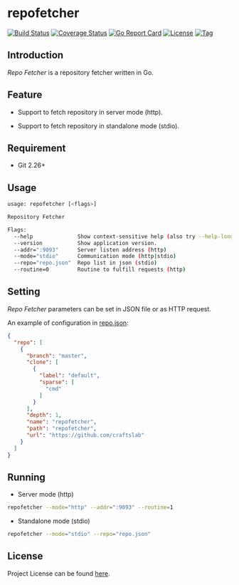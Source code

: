 # repofetcher

[![Build Status](https://travis-ci.com/craftslab/repofetcher.svg?branch=master)](https://travis-ci.com/craftslab/repofetcher)
[![Coverage Status](https://coveralls.io/repos/github/craftslab/repofetcher/badge.svg?branch=master)](https://coveralls.io/github/craftslab/repofetcher?branch=master)
[![Go Report Card](https://goreportcard.com/badge/github.com/craftslab/repofetcher)](https://goreportcard.com/report/github.com/craftslab/repofetcher)
[![License](https://img.shields.io/github/license/craftslab/repofetcher.svg?color=brightgreen)](https://github.com/craftslab/repofetcher/blob/master/LICENSE)
[![Tag](https://img.shields.io/github/tag/craftslab/repofetcher.svg?color=brightgreen)](https://github.com/craftslab/repofetcher/tags)



## Introduction

*Repo Fetcher* is a repository fetcher written in Go.



## Feature

- Support to fetch repository in server mode (http).

- Support to fetch repository in standalone mode (stdio).



## Requirement

- Git 2.26+



## Usage

```bash
usage: repofetcher [<flags>]

Repository Fetcher

Flags:
  --help              Show context-sensitive help (also try --help-long and --help-man).
  --version           Show application version.
  --addr=":9093"      Server listen address (http)
  --mode="stdio"      Communication mode (http|stdio)
  --repo="repo.json"  Repo list in json (stdio)
  --routine=0         Routine to fulfill requests (http)
```



## Setting

*Repo Fetcher* parameters can be set in JSON file or as HTTP request.

An example of configuration in [repo.json](https://github.com/craftslab/repofetcher/blob/master/test/repo.json):

```json
{
  "repo": [
    {
      "branch": "master",
      "clone": [
        {
          "label": "default",
          "sparse": [
            "cmd"
          ]
        }
      ],
      "depth": 1,
      "name": "repofetcher",
      "path": "repofetcher",
      "url": "https://github.com/craftslab"
    }
  ]
}
```



## Running

- Server mode (http)

```bash
repofetcher --mode="http" --addr=":9093" --routine=1
```

- Standalone mode (stdio)

```bash
repofetcher --mode="stdio" --repo="repo.json"
```



## License

Project License can be found [here](LICENSE).
